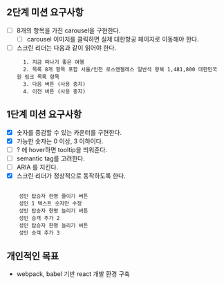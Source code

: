 ## 2단계 미션 요구사항

- [ ] 8개의 항목을 가진 carousel을 구현한다.
  - [ ] carousel 이미지를 클릭하면 실제 대한항공 페이지로 이동해야 한다.
- [ ] 스크린 리더는 다음과 같이 읽어야 한다.
  ```
    1. 지금 떠나기 좋은 여행
    2. 목록 8개 항목 포함 서울/인천 로스앤젤레스 일반석 왕복 1,481,800 대한민국 원 링크 목록 항목
    3. 다음 버튼 (사용 중지)
    4. 이전 버튼 (사용 중지)
  ```

## 1단계 미션 요구사항

- [x] 숫자를 증감할 수 있는 카운터를 구현한다.
- [x] 가능한 숫자는 0 이상, 3 이하이다.
- [ ] ? 에 hover하면 tooltip을 띄워준다.
- [ ] semantic tag를 고려한다.
- [ ] ARIA 를 지킨다.
- [x] 스크린 리더가 정상적으로 동작하도록 한다.

```

    성인 탑승자 한명 줄이기 버튼
    성인 1 텍스트 숫자만 수정
    성인 탑승자 한명 늘리기 버튼
    성인 승객 추가 2
    성인 탑승자 한명 늘리기 버튼
    성인 승객 추가 3

```

## 개인적인 목표

- webpack, babel 기반 react 개발 환경 구축

```

```
